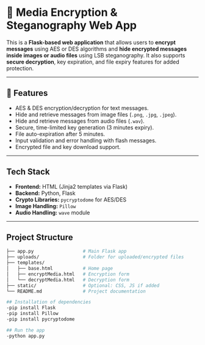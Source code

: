 # 🔐 Media Encryption & Steganography Web App

This is a **Flask-based web application** that allows users to **encrypt messages** using AES or DES algorithms and **hide encrypted messages inside images or audio files** using LSB steganography. It also supports **secure decryption**, key expiration, and file expiry features for added protection.

---

## 🚀 Features

- AES & DES encryption/decryption for text messages.
- Hide and retrieve messages from image files (`.png`, `.jpg`, `.jpeg`).
- Hide and retrieve messages from audio files (`.wav`).
- Secure, time-limited key generation (3 minutes expiry).
- File auto-expiration after 5 minutes.
- Input validation and error handling with flash messages.
- Encrypted file and key download support.

---

## Tech Stack

- **Frontend:** HTML (Jinja2 templates via Flask)
- **Backend:** Python, Flask
- **Crypto Libraries:** `pycryptodome` for AES/DES
- **Image Handling:** `Pillow`
- **Audio Handling:** `wave` module

---

## Project Structure

```bash
├── app.py                  # Main Flask app
├── uploads/                # Folder for uploaded/encrypted files
├── templates/
│   ├── base.html           # Home page
│   ├── encryptMedia.html   # Encryption form
│   └── decryptMedia.html   # Decryption form
├── static/                 # Optional: CSS, JS if added
└── README.md               # Project documentation

## Installation of dependencies
-pip install Flask
-pip install Pillow
-pip install pycryptodome

## Run the app
-python app.py
